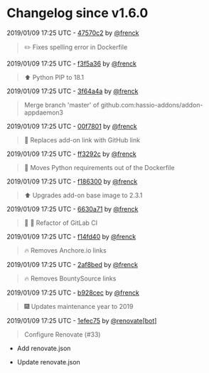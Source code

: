 # Changelog since v1.6.0

2019/01/09 17:25 UTC - [47570c2](https://github.com/hassio-addons/addon-appdaemon3/commit/47570c2a58eced4187236c877e798d425811da1a) by [@frenck](https://github.com/frenck)
> :pencil2: Fixes spelling error in Dockerfile 

2019/01/09 17:25 UTC - [f3f5a36](https://github.com/hassio-addons/addon-appdaemon3/commit/f3f5a36a0d6e34b0833217e4bd5de1a2c4321f18) by [@frenck](https://github.com/frenck)
> :arrow_up: Python PIP to 18.1 

2019/01/09 17:25 UTC - [3f64a4a](https://github.com/hassio-addons/addon-appdaemon3/commit/3f64a4aaa231d4660dbbdc1d518801b5d3bf4b19) by [@frenck](https://github.com/frenck)
> Merge branch 'master' of github.com:hassio-addons/addon-appdaemon3 

2019/01/09 17:25 UTC - [00f7801](https://github.com/hassio-addons/addon-appdaemon3/commit/00f7801ebec5fb67c3453175858d113829d80984) by [@frenck](https://github.com/frenck)
> :tractor: Replaces add-on link with GitHub link 

2019/01/09 17:25 UTC - [ff3292c](https://github.com/hassio-addons/addon-appdaemon3/commit/ff3292c4a6a3ac571b81b753106104cdbfdd739e) by [@frenck](https://github.com/frenck)
> :tractor: Moves Python requirements out of the Dockerfile 

2019/01/09 17:25 UTC - [f186300](https://github.com/hassio-addons/addon-appdaemon3/commit/f186300cdd8df6be209b9116a1a080b66992f2a1) by [@frenck](https://github.com/frenck)
> :arrow_up: Upgrades add-on base image to 2.3.1 

2019/01/09 17:25 UTC - [6630a71](https://github.com/hassio-addons/addon-appdaemon3/commit/6630a710ef889155165b1fb30b1b105517dd5ddb) by [@frenck](https://github.com/frenck)
> :tractor: :rocket: Refactor of GitLab CI 

2019/01/09 17:25 UTC - [f14fd40](https://github.com/hassio-addons/addon-appdaemon3/commit/f14fd40c79020102d5fa7ae89d1766d97ea920f0) by [@frenck](https://github.com/frenck)
> :fire: Removes Anchore.io links 

2019/01/09 17:25 UTC - [2af8bed](https://github.com/hassio-addons/addon-appdaemon3/commit/2af8bed761deeb3c628642b39fb4fe58bd2785bc) by [@frenck](https://github.com/frenck)
> :fire: Removes BountySource links 

2019/01/09 17:25 UTC - [b928cec](https://github.com/hassio-addons/addon-appdaemon3/commit/b928cec74109becf1fdef8c031a1278254f8f413) by [@frenck](https://github.com/frenck)
> :fireworks: Updates maintenance year to 2019 

2019/01/09 17:25 UTC - [1efec75](https://github.com/hassio-addons/addon-appdaemon3/commit/1efec7591a8e23da60813d27b4d8385f9f8b8f3e) by [@renovate[bot]](https://github.com/apps/renovate)
> Configure Renovate (#33)

* Add renovate.json

* Update renovate.json 


